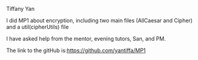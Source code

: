 Tiffany Yan

I did MP1 about encryption, including two main files (AllCaesar and Cipher) and a util(cipherUtils) file

I have asked help from the mentor, evening tutors, San, and PM.

The link to the gitHub is:https://github.com/yantiffa/MP1